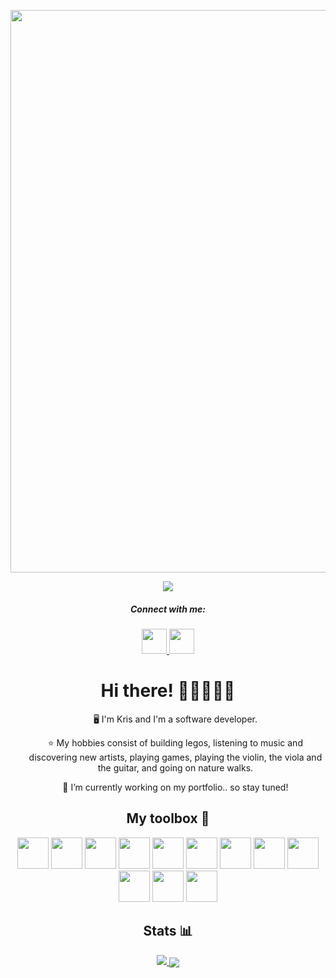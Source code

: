<p align="center">
  <img src="https://i.imgur.com/wCFeIac.gif" width="900px" />
</p>

<div align="center">
  <img src="https://komarev.com/ghpvc/?username=kristina-lim&style=flat-square&color=ab784e"/>
</div>

<div align="center">
  <h5>Connect with me:</h5>
  <a href="mailto:kristinahlim@gmail.com">
    <img src="https://cdn-icons-png.flaticon.com/512/3296/3296464.png" width="40" height="40" />
  </a>
  <a href="https://www.linkedin.com/in/kristina-lim-01">
    <img src="https://cdn-icons-png.flaticon.com/512/207/207084.png" width="40" height="40" />
  </a>
</div>

<div align="center">
  <h1> Hi there! 👋🏻👩🏻‍💻 </h1>
  <ul>🖥 I'm Kris and I'm a software developer.</ul>
  <ul>⭐️ My hobbies consist of building legos, listening to music and discovering new artists, playing games,
  playing the violin, the viola and the guitar, and going on nature walks.</ul>
  <ul>🔭 I’m currently working on my portfolio.. so stay tuned!</ul>
</div>

<div align="center">
  <h2>My toolbox 🧰</h2>
  <img src="https://cdn-icons-png.flaticon.com/512/8945/8945581.png" width="50" height="50" />
  <img src="https://cdn-icons-png.flaticon.com/512/1891/1891365.png" width="50" height="50" />
  <img src="https://cdn-icons-png.flaticon.com/512/8945/8945626.png" width="50" height="50" />
  <img src="https://cdn-icons-png.flaticon.com/512/2570/2570575.png" width="50" height="50" />
  <img src="https://cdn-icons-png.flaticon.com/512/392/392071.png" width="50" height="50" />
  <img src="https://cdn-icons-png.flaticon.com/512/477/477430.png" width="50" height="50" />
  <img src="https://cdn-icons-png.flaticon.com/512/1183/1183621.png" width="50" height="50" />
  <img src="https://cdn-icons-png.flaticon.com/512/5726/5726104.png" width="50" height="50" />
  <img src="https://icon-library.com/images/django-icon/django-icon-10.jpg" width="50" height="50" />
  <img src="https://cdn-icons-png.flaticon.com/512/5968/5968342.png" width="50" height="50" />
  <img src="https://cdn-icons-png.flaticon.com/512/906/906324.png" width="50" height="50" />
  <img src="https://cdn-icons-png.flaticon.com/512/1322/1322053.png" width="50" height="50" />
</div>

<div align="center">
  <h2>Stats 📊</h2>
  <a href="https://github.com/anuraghazra/github-readme-stats">
    <img src="https://github-readme-stats.vercel.app/api/top-langs/?username=kristina-lim&layout=compact&theme=gruvbox_light"/>
  </a>
  <a href="https://github.com/anuraghazra/convoychat">
    <img align="center" src="https://github-readme-stats.vercel.app/api?username=kristina-lim&theme=gruvbox_light&show_icons=true" />
  </a>
</div>

<!--
**kristina-lim/kristina-lim** is a ✨ _special_ ✨ repository because its `README.md` (this file) appears on your GitHub profile.

